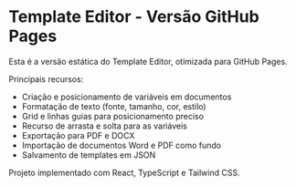 # Template Editor - Versão GitHub Pages

Esta é a versão estática do Template Editor, otimizada para GitHub Pages.

Principais recursos:
- Criação e posicionamento de variáveis em documentos
- Formatação de texto (fonte, tamanho, cor, estilo)
- Grid e linhas guias para posicionamento preciso
- Recurso de arrasta e solta para as variáveis
- Exportação para PDF e DOCX
- Importação de documentos Word e PDF como fundo
- Salvamento de templates em JSON

Projeto implementado com React, TypeScript e Tailwind CSS.
